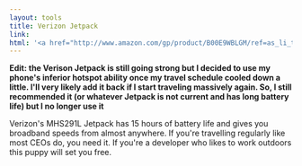 ```yaml
---
layout: tools
title: Verizon Jetpack 
link: 
html: '<a href="http://www.amazon.com/gp/product/B00E9WBLGM/ref=as_li_tl?ie=UTF8&camp=1789&creative=9325&creativeASIN=B00E9WBLGM&linkCode=as2&tag=elliotthauser-20&linkId=GHPIWN4NN3NQKH7W">Verizon Jetpack MHS291L 4G LTE Mobile Hotspot (Verizon Wireless)</a><img src="http://ir-na.amazon-adsystem.com/e/ir?t=elliotthauser-20&l=as2&o=1&a=B00E9WBLGM" width="1" height="1" border="0" alt="" style="border:none !important; margin:0px !important;" />'
---
```


**Edit: the Verison Jetpack is still going strong but I decided to use my phone's inferior hotspot ability once my travel 
schedule cooled down a little.  I'll very likely add it back if I start traveling massively again.  So, I still recommended
it (or whatever Jetpack is not current and has long battery life) but I no longer use it**

Verizon's MHS291L Jetpack has 15 hours of battery life and gives you broadband speeds from almost anywhere.  If you're travelling regularly like most CEOs do, you need it.  If you're a developer who likes to work outdoors this puppy will set you free.
